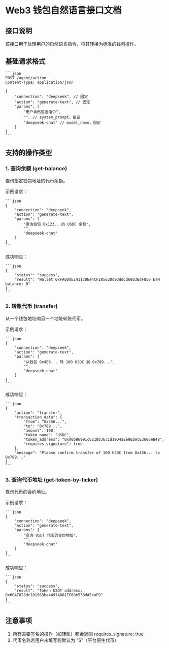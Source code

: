 # Web3 钱包自然语言接口文档

## 接口说明
该接口用于处理用户的自然语言指令，将其转换为标准的钱包操作。

## 基础请求格式

    ```json
    POST /agent/action
    Content-Type: application/json

    {
        "connection": "deepseek", // 固定
        "action": "generate-text", // 固定
        "params": [
            "用户自然语言指令", 
            "", // system_prompt，留空
            "deepseek-chat" // model_name，固定
        ]
    }
    ```

## 支持的操作类型

### 1. 查询余额 (get-balance)
查询指定钱包地址的代币余额。

示例请求：

    ```json
    {
        "connection": "deepseek",
        "action": "generate-text",
        "params": [
            "查询钱包 0x123...的 USDC 余额",
            "",
            "deepseek-chat"
        ]
    }
    ```

成功响应：

    ```json
    {
        "status": "success",
        "result": "Wallet 0xFA6DdE1411c0Ee4CF28563Dd93ddCd68D3BdF850 ETH balance: 0"
    }
    ```

### 2. 转账代币 (transfer)
从一个钱包地址向另一个地址转账代币。

示例请求：

    ```json
    {
        "connection": "deepseek",
        "action": "generate-text",
        "params": [
            "从钱包 0x456... 转 100 USDC 到 0x789...",
            "",
            "deepseek-chat"
        ]
    }
    ```

成功响应：

    ```json
    {
        "action": "transfer",
        "transaction_data": {
            "from": "0x456...",
            "to": "0x789...",
            "amount": 100,
            "token_name": "USDC",
            "token_address": "0xA0b86991c6218b36c1d19D4a2e9Eb0cE3606eB48",
            "requires_signature": true
        },
        "message": "Please confirm transfer of 100 USDC from 0x456... to 0x789..."
    }
    ```

### 3. 查询代币地址 (get-token-by-ticker)
查询代币的合约地址。

示例请求：

    ```json
    {
        "connection": "deepseek",
        "action": "generate-text",
        "params": [
            "查询 USDT 代币的合约地址",
            "",
            "deepseek-chat"
        ]
    }
    ```

成功响应：

    ```json
    {
        "status": "success",
        "result": "Token USDT address: 0x6047828dc181963ba44974801FF68e538dA5eaF9"
    }
    ```

## 注意事项
1. 所有需要签名的操作（如转账）都会返回 requires_signature: true
2. 代币名称若用户未填写则默认为 "S"（平台原生代币）

